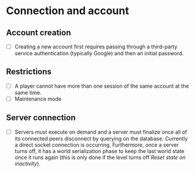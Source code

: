 # Connection and account

## Account creation

- [ ] Creating a new account first requires passing through a third-party service authentication (typically Google) and then an initial password.

## Restrictions

- [ ] A player cannot have more than one session of the same account at the same time.
- [ ] Maintenance mode

## Server connection

- [ ] Servers must execute on demand and a server must finalize once all of its connected peers disconnect by querying on the database. Currently a direct socket connection is occurring. Furthermore, once a server turns off, it has a world serialization phase to keep the last world state once it runs again (this is only done if the level turns off _Reset state on inactivity_).